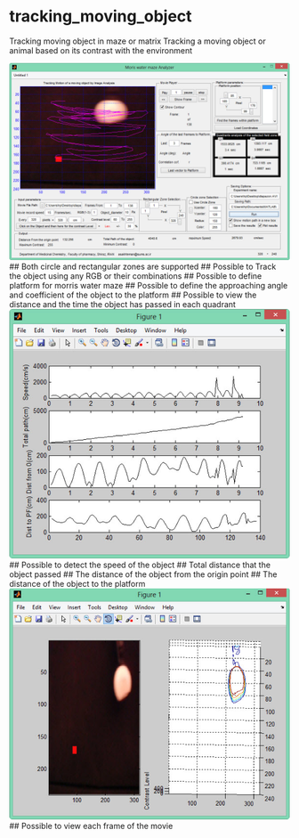 # tracking_moving_object
Tracking moving object in maze or matrix
Tracking a moving object or animal based on its contrast with the environment


<img src="https://github.com/amir1715/tracking_moving_object/blob/main/Fig1.jpg" width="800">
## Both circle and rectangular zones are supported
## Possible to Track the object using any RGB or their combinations
## Possible to define platform for morris water maze
## Possible to define the approaching angle and coefficient of the object to the platform
## Possible to view the distance and the time the object has passed in each quadrant



<img src="https://github.com/amir1715/tracking_moving_object/blob/main/Fig2.jpg" width="800">
## Possible to detect the speed of the object
## Total distance that the object passed
## The distance of the object from the origin point
## The distance of the object to the platform


<img src="https://github.com/amir1715/tracking_moving_object/blob/main/Fig3.jpg" width="800">
## Possible to view each frame of the movie

